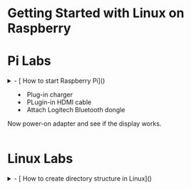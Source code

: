 # Getting Started with Linux on Raspberry



# Pi Labs

<details><summary>
- [ How to start Raspberry Pi]()
  
  - Plug-in charger 
  - PLugin-in HDMI cable
  - Attach Logitech Bluetooth dongle
  
 Now power-on adapter and see if the display works.
  
  </summary>
  
  </details>

# Linux Labs

<details><summary>
- [ How to create directory structure in Linux]()
  </summary>
  
  
  <details><summary>
- [ How to create file in Linux]()
  </summary>
  </details>

